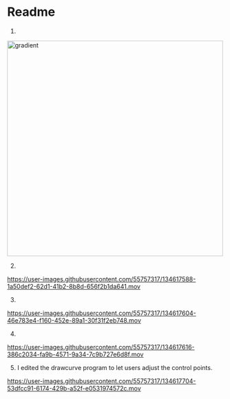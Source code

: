 # Readme

1. 
<img width="501" alt="gradient" src="https://user-images.githubusercontent.com/55757317/134617584-f1f6ce5b-fc2a-4dd7-9fec-17e6121cd104.png">

2. 

https://user-images.githubusercontent.com/55757317/134617588-1a50def2-62d1-41b2-8b8d-656f2b1da641.mov

3. 

https://user-images.githubusercontent.com/55757317/134617604-46e783e4-f160-452e-89a1-30f31f2eb748.mov

4. 

https://user-images.githubusercontent.com/55757317/134617616-386c2034-fa9b-4571-9a34-7c9b727e6d8f.mov

5. I edited the drawcurve program to let users adjust the control points.

https://user-images.githubusercontent.com/55757317/134617704-53dfcc91-6174-429b-a52f-e0531974572c.mov

